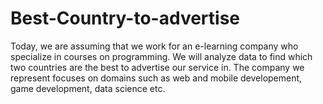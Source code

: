 # Best-Country-to-advertise
Today, we are assuming that we work for an e-learning company who specialize in courses on programming. We will analyze data to find which two countries are the best to advertise our service in.  The company we represent focuses on domains such as web and mobile developement, game development, data science etc.
